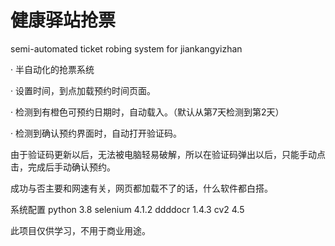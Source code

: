 # 健康驿站抢票

semi-automated ticket robing system for jiankangyizhan

· 半自动化的抢票系统

· 设置时间，到点加载预约时间页面。

· 检测到有橙色可预约日期时，自动载入。（默认从第7天检测到第2天）

· 检测到确认预约界面时，自动打开验证码。

由于验证码更新以后，无法被电脑轻易破解，所以在验证码弹出以后，只能手动点击，完成后手动确认预约。


成功与否主要和网速有关，网页都加载不了的话，什么软件都白搭。





系统配置
python 3.8
selenium 4.1.2
ddddocr 1.4.3
cv2 4.5


此项目仅供学习，不用于商业用途。
